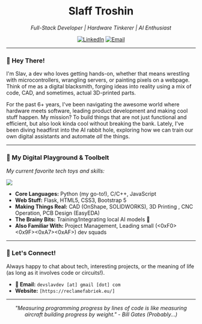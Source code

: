 

<h1 align="center">Slaff Troshin</h1>
<p align="center"><i>Full-Stack Developer | Hardware Tinkerer | AI Enthusiast</i></p>

<p align="center">
  <a href="[YOUR_LINKEDIN_URL]"><img alt="LinkedIn" src="https://img.shields.io/badge/LinkedIn-%230077B5.svg?&style=for-the-badge&logo=linkedin&logoColor=white"></a> 
  <a href="mailto:devslavdev@gmail.com"><img alt="Email" src="https://img.shields.io/badge/Email-devslavdev@gmail.com-blue?style=for-the-badge&logo=gmail&logoColor=white"></a>
  </p>

---

### 👋 Hey There!

I'm Slav, a dev who loves getting hands-on, whether that means wrestling with microcontrollers, wrangling servers, or painting pixels on a webpage. Think of me as a digital blacksmith, forging ideas into reality using a mix of code, CAD, and sometimes, actual 3D-printed parts.

For the past 6+ years, I've been navigating the awesome world where hardware meets software, leading product development and making cool stuff happen. My mission? To build things that are not just functional and efficient, but also look kinda cool without breaking the bank. Lately, I've been diving headfirst into the AI rabbit hole, exploring how we can train our own digital assistants and automate *all* the things.



---

### 🚀 My Digital Playground & Toolbelt

*My current favorite tech toys and skills:*

<p align="left"> 
  <a href="https://skillicons.dev">
    <img src="https://skillicons.dev/icons?i=python,c,cpp,js,html,css,flask,bootstrap,linux,docker,git,raspberrypi,arduino&perline=8" />
    </a>
</p>

* **Core Languages:** Python (my go-to!), C/C++, JavaScript
* **Web Stuff:** Flask, HTML5, CSS3, Bootstrap 5
* **Making Things Real:** CAD (OnShape, SOLIDWORKS), 3D Printing , CNC Operation, PCB Design (EasyEDA)
* **The Brainy Bits:** Training/Integrating local AI models 🧠
* **Also Familiar With:** Project Management, Leading small (<0xF0><0x9F><0xA7><0xAF>) dev squads



---

### 💬 Let's Connect!

Always happy to chat about tech, interesting projects, or the meaning of life (as long as it involves code or circuits!).

* **📧 Email:** `devslavdev [at] gmail [dot] com`
* **Website:** `[https://reclamefabriek.eu/]`

---

<p align="center">
  <i>"Measuring programming progress by lines of code is like measuring aircraft building progress by weight." - Bill Gates (Probably...)</i>
</p>

